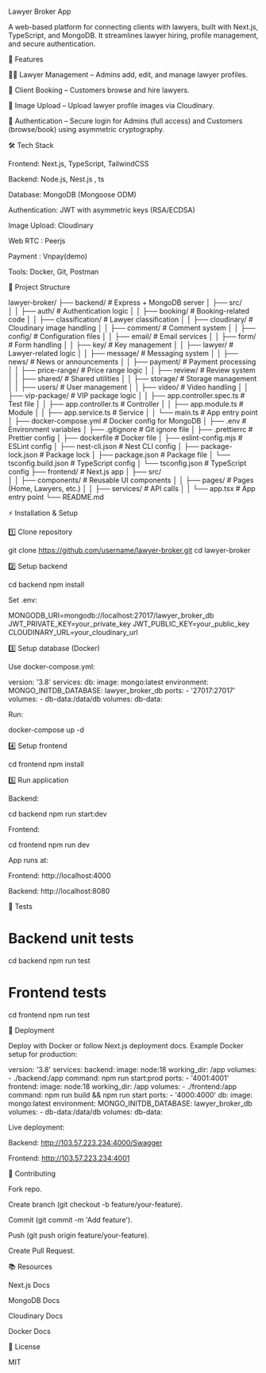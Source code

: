 Lawyer Broker App

A web-based platform for connecting clients with lawyers, built with Next.js, TypeScript, and MongoDB. It streamlines lawyer hiring, profile management, and secure authentication.

🚀 Features





👨‍⚖️ Lawyer Management – Admins add, edit, and manage lawyer profiles.



🤝 Client Booking – Customers browse and hire lawyers.



📸 Image Upload – Upload lawyer profile images via Cloudinary.



🔐 Authentication – Secure login for Admins (full access) and Customers (browse/book) using asymmetric cryptography.

🛠️ Tech Stack

Frontend: Next.js, TypeScript, TailwindCSS

Backend: Node.js, Nest.js , ts 



Database: MongoDB (Mongoose ODM)



Authentication: JWT with asymmetric keys (RSA/ECDSA)

Image Upload: Cloudinary

Web RTC : Peerjs

Payment : Vnpay(demo)

Tools: Docker, Git, Postman


📂 Project Structure

lawyer-broker/
├── backend/                # Express + MongoDB server
│   ├── src/               
│   │   ├── auth/           # Authentication logic
│   │   ├── booking/        # Booking-related code
│   │   ├── classification/ # Lawyer classification
│   │   ├── cloudinary/     # Cloudinary image handling
│   │   ├── comment/        # Comment system
│   │   ├── config/         # Configuration files
│   │   ├── email/          # Email services
│   │   ├── form/           # Form handling
│   │   ├── key/            # Key management
│   │   ├── lawyer/         # Lawyer-related logic
│   │   ├── message/        # Messaging system
│   │   ├── news/           # News or announcements
│   │   ├── payment/        # Payment processing
│   │   ├── price-range/    # Price range logic
│   │   ├── review/         # Review system
│   │   ├── shared/         # Shared utilities
│   │   ├── storage/        # Storage management
│   │   ├── users/          # User management
│   │   ├── video/          # Video handling
│   │   ├── vip-package/    # VIP package logic
│   │   ├── app.controller.spec.ts  # Test file
│   │   ├── app.controller.ts       # Controller
│   │   ├── app.module.ts           # Module
│   │   ├── app.service.ts          # Service
│   │   └── main.ts                # App entry point
│   ├── docker-compose.yml      # Docker config for MongoDB
│   ├── .env                    # Environment variables
│   ├── .gitignore              # Git ignore file
│   ├── .prettierrc             # Prettier config
│   ├── dockerfile              # Docker file
│   ├── eslint-config.mjs       # ESLint config
│   ├── nest-cli.json           # Nest CLI config
│   ├── package-lock.json       # Package lock
│   ├── package.json            # Package file
│   └── tsconfig.build.json     # TypeScript config
│   └── tsconfig.json           # TypeScript config
├── frontend/                   # Next.js app
│   ├── src/                   
│   │   ├── components/         # Reusable UI components
│   │   ├── pages/              # Pages (Home, Lawyers, etc.)
│   │   ├── services/           # API calls
│   │   └── app.tsx             # App entry point
└── README.md

⚡ Installation & Setup

1️⃣ Clone repository

git clone https://github.com/username/lawyer-broker.git
cd lawyer-broker

2️⃣ Setup backend

cd backend
npm install

Set .env:

MONGODB_URI=mongodb://localhost:27017/lawyer_broker_db
JWT_PRIVATE_KEY=your_private_key
JWT_PUBLIC_KEY=your_public_key
CLOUDINARY_URL=your_cloudinary_url

3️⃣ Setup database (Docker)

Use docker-compose.yml:

version: '3.8'
services:
  db:
    image: mongo:latest
    environment:
      MONGO_INITDB_DATABASE: lawyer_broker_db
    ports:
      - '27017:27017'
    volumes:
      - db-data:/data/db
volumes:
  db-data:

Run:

docker-compose up -d

4️⃣ Setup frontend

cd frontend
npm install

5️⃣ Run application

Backend:

cd backend
npm run start:dev

Frontend:

cd frontend
npm run dev

App runs at:





Frontend: http://localhost:4000



Backend: http://localhost:8080

🧪 Tests

# Backend unit tests
cd backend
npm run test

# Frontend tests
cd frontend
npm run test

🚀 Deployment

Deploy with Docker or follow Next.js deployment docs. Example Docker setup for production:

version: '3.8'
services:
  backend:
    image: node:18
    working_dir: /app
    volumes:
      - ./backend:/app
    command: npm run start:prod
    ports:
      - '4001:4001'
  frontend:
    image: node:18
    working_dir: /app
    volumes:
      - ./frontend:/app
    command: npm run build && npm run start
    ports:
      - '4000:4000'
  db:
    image: mongo:latest
    environment:
      MONGO_INITDB_DATABASE: lawyer_broker_db
    volumes:
      - db-data:/data/db
volumes:
  db-data:

Live deployment:





Backend: http://103.57.223.234:4000/Swagger



Frontend: http://103.57.223.234:4001

🤝 Contributing





Fork repo.



Create branch (git checkout -b feature/your-feature).



Commit (git commit -m 'Add feature').



Push (git push origin feature/your-feature).



Create Pull Request.

📚 Resources





Next.js Docs



MongoDB Docs



Cloudinary Docs



Docker Docs

📜 License

MIT